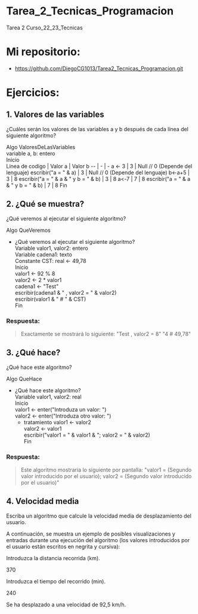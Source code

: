 # Tarea_2_Tecnicas_Programacion

Tarea 2 Curso_22_23_Tecnicas

# Mi repositorio: 
* https://github.com/DiegoCG1013/Tarea2_Tecnicas_Programacion.git

# Ejercicios:

## 1. Valores de las variables
¿Cuáles serán los valores de las variables a y b después de cada línea del siguiente algoritmo?

Algo ValoresDeLasVariables  
variable a, b: entero  
Inicio  
   Linea de codigo | Valor a | Valor b
   -- | - | -
   a <- 3  | 3 | Null // 0 (Depende del lenguaje)
   escribir("a = " & a) | 3 | Null // 0 (Depende del lenguaje)
   b<-a+5 | 3 | 8
   escribir("a = " & a & " y b = " & b) | 3 | 8
   a<-7 | 7 | 8
   escribir("a = " & a & " y b = " & b)  | 7 | 8
Fin  

## 2. ¿Qué se muestra?
¿Qué veremos al ejecutar el siguiente algoritmo?

Algo QueVeremos 
- ¿Qué veremos al ejecutar el siguiente algoritmo?  
Variable valor1, valor2: entero  
Variable cadena1: texto  
Constante CST: real <- 49,78  
Inicio  
   valor1 <- 92 % 8  
   valor2 <- 2 * valor1  
   cadena1 <- "Test"  
   escribir(cadena1 & " , valor2 = " & valor2)  
   escribir(valor1 & " # " & CST)  
Fin 

### Respuesta: 
> Exactamente se mostrará lo siguiente: 
> "Test , valor2 = 8"
> "4 # 49,78"

## 3. ¿Qué hace?
¿Qué hace este algoritmo?

Algo QueHace  
- ¿Qué hace este algoritmo?  
Variable valor1, valor2: real  
Inicio  
   valor1 <- enter("Introduza un valor: ")  
   valor2 <- enter("Introduza otro valor: ")  
   - tratamiento 
   valor1 <- valor2  
   valor2 <- valor1  
   escribir("valor1 = " & valor1 & "; valor2 = " & valor2)  
Fin 

### Respuesta:
> Este algoritmo mostraria lo siguiente por pantalla: "valor1 = (Segundo valor introducido por el usuario); valor2 = (Segundo valor introducido por el usuario)"

## 4. Velocidad media
Escriba un algoritmo que calcule la velocidad media de desplazamiento del usuario.

A continuación, se muestra un ejemplo de posibles visualizaciones y entradas durante una ejecución del algoritmo (los valores introducidos por el usuario están escritos en negrita y cursiva):

Introduzca la distancia recorrida (km).

370

Introduzca el tiempo del recorrido (min).

240

Se ha desplazado a una velocidad de 92,5 km/h.
